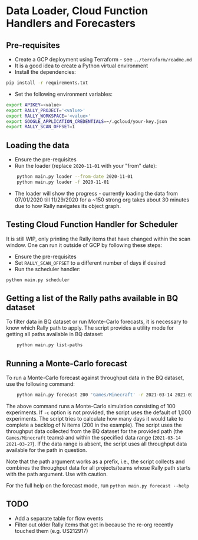 # Data Loader, Cloud Function Handlers and Forecasters

## Pre-requisites

* Create a GCP deployment using Terraform - see ```../terraform/readme.md```
* It is a good idea to create a Python virtual environment
* Install the dependencies: 
```bash
pip install -r requirements.txt
```
* Set the following environment variables:
```bash
export APIKEY=<value>
export RALLY_PROJECT='<value>'
export RALLY_WORKSPACE='<value>'
export GOOGLE_APPLICATION_CREDENTIALS=~/.gcloud/your-key.json 
export RALLY_SCAN_OFFSET=1
```

## Loading the data

* Ensure the pre-requisites
* Run the loader (replace ```2020-11-01``` with your "from" date):
```bash
    python main.py loader --from-date 2020-11-01
    python main.py loader -f 2020-11-01
```
* The loader will show the progress - currently loading the data
  from 07/01/2020 till 11/29/2020 for a ~150 strong org takes about 
  30 minutes due to how Rally navigates its object graph.
  
## Testing Cloud Function Handler for Scheduler

It is still WIP, only printing the Rally items that have changed
within the scan window. One can run it outside of GCP by following these steps:

* Ensure the pre-requisites
* Set ```RALLY_SCAN_OFFSET``` to a different number of days if desired
* Run the scheduler handler:
```bash
python main.py scheduler
```

## Getting a list of the Rally paths available in BQ dataset

To filter data in BQ dataset or run Monte-Carlo forecasts, it is necessary to know which Rally path to apply. 
The script provides a utility mode for getting all paths available in BQ dataset:

```bash
    python main.py list-paths
```

## Running a Monte-Carlo forecast

To run a Monte-Carlo forecast against throughput data in the BQ dataset, use the following command:

```bash
    python main.py forecast 200 'Games/Minecraft' -r 2021-03-14 2021-03-27 -c 100
```

The above command runs a Monte-Carlo simulation consisting of 100 experiments. If ```-c``` option is not provided,
the script uses the default of 1,000 experiments. The script tries to calculate how many days it would take
to complete a backlog of N items (200 in the example). The script uses the throughput data collected from
the BQ dataset for the provided path (the ```Games/Minecraft``` teams) and within the specified data range
(```2021-03-14``` ```2021-03-27```). If the data range is absent, the script uses all throughput data 
available for the path in question. 

Note that the path argument works as a prefix, i.e., the script collects and combines the throughput data
for all projects/teams whose Rally path starts with the path argument. Use with caution.

For the full help on the forecast mode, run ```python main.py forecast --help```

## TODO

* Add a separate table for flow events
* Filter out older Rally items that get in because the re-org recently touched them (e.g. US212917)